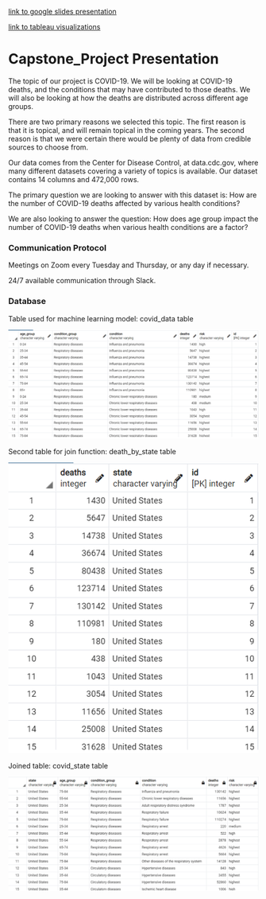 [link to google slides presentation](https://docs.google.com/presentation/d/1resQNn_J3zpFqKbY74MHXcx0pu5iFgAxBG7AjOV-3mg/edit?usp=sharing)

[link to tableau visualizations](https://public.tableau.com/app/profile/rose8042/viz/Capstone_Project_16671930307510/COVID-19Deathsgeneral?publish=yes)

# Capstone_Project Presentation
The topic of our project is COVID-19. We will be looking at COVID-19 deaths, and the conditions that may have contributed to those deaths. We will also be looking at how the deaths are distributed across different age groups.

There are two primary reasons we selected this topic. The first reason is that it is topical, and will remain topical in the coming years. The second reason is that we were certain there would be plenty of data from credible sources to choose from.

Our data comes from the Center for Disease Control, at data.cdc.gov, where many different datasets covering a variety of topics is available. Our dataset contains 14 columns and 472,000 rows. 

The primary question we are looking to answer with this dataset is: How are the number of COVID-19 deaths affected by various health conditions?

We are also looking to answer the question: How does age group impact the number of COVID-19 deaths when various health conditions are a factor?

### Communication Protocol

Meetings on Zoom every Tuesday and Thursday, or any day if necessary.

24/7 available communication through Slack.

### Database

Table used for machine learning model: covid_data table

![covid data table](database_images/covid_data.png)

Second table for join function: death_by_state table

![death by state data table](database_images/death_by_state.png)

Joined table: covid_state table

![joined data table](database_images/joined_tables.png)